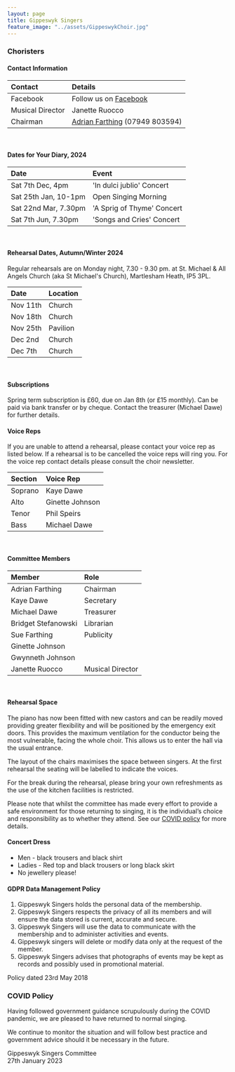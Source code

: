 ```yaml
---
layout: page
title: Gippeswyk Singers
feature_image: "../assets/GippeswykChoir.jpg"
---
```


### Choristers

#### Contact Information

| Contact          | Details                                                                                        |
| :--------------- | :--------------------------------------------------------------------------------------------- |
| Facebook         | Follow us on [Facebook](https://www.facebook.com/Gippeswyk-Singers-323078651124414 "Facebook") |
| Musical Director | Janette Ruocco                                                                                 |
| Chairman         | [Adrian Farthing](mailto:adrianfarthing@aol.co.uk "adrianfarthing@aol.co.uk") (07949 803594)   |

<br>

#### Dates for Your Diary, 2024

| Date                 | Event                     |
| :------------------- | :------------------------ |
| Sat 7th Dec, 4pm     | 'In dulci jublio' Concert |
| Sat 25th Jan, 10-1pm | Open Singing Morning      |
| Sat 22nd Mar, 7.30pm | 'A Sprig of Thyme' Concert|
| Sat 7th Jun, 7.30pm  | 'Songs and Cries' Concert |

<br>

#### Rehearsal Dates, Autumn/Winter 2024
Regular rehearsals are on Monday night, 7.30 - 9.30 pm. at St. Michael & All Angels Church (aka St Michael's Church), Martlesham Heath, IP5 3PL.

| Date     | Location |
| :------- | :------- |
| Nov 11th | Church   |
| Nov 18th | Church   |
| Nov 25th | Pavilion |
| Dec 2nd  | Church   |
| Dec 7th  | Church   |

<br>

#### Subscriptions
Spring term subscription is £60, due on Jan 8th (or £15 monthly). Can be paid via bank transfer or by cheque. Contact the treasurer (Michael Dawe) for further details.

#### Voice Reps
If you are unable to attend a rehearsal, please contact your voice rep as listed below. If a rehearsal is to be cancelled the voice reps will ring you. For the voice rep contact details please consult the choir newsletter.

| Section | Voice Rep       |
| :------ | :-------------- |
| Soprano | Kaye Dawe       |
| Alto    | Ginette Johnson |
| Tenor   | Phil Speirs     |
| Bass    | Michael Dawe    |

<br>

#### Committee Members

| Member              | Role             |
| :------------------ | :--------------- |
| Adrian Farthing     | Chairman         |
| Kaye Dawe           | Secretary        |
| Michael Dawe        | Treasurer        |
| Bridget Stefanowski | Librarian        |
| Sue Farthing        | Publicity        |
| Ginette Johnson     |                  |
| Gwynneth Johnson    |                  |
| Janette Ruocco      | Musical Director |

<br>

#### Rehearsal Space
The piano has now been fitted with new castors and can be readily moved providing greater flexibility and will be positioned by the emergency exit doors. This provides the maximum ventilation for the conductor being the most vulnerable, facing the whole choir. This allows us to enter the hall via the usual entrance.

The layout of the chairs maximises the space between singers. At the first rehearsal the seating will be labelled to indicate the voices.

For the break during the rehearsal, please bring your own refreshments as the use of the kitchen facilities is restricted.

Please note that whilst the committee has made every effort to provide a safe environment for those returning to singing, it is the individual’s choice and responsibility as to whether they attend. See our [COVID policy](../covid-policy "COVID policy") for more details.

#### Concert Dress

* Men - black trousers and black shirt
* Ladies - Red top and black trousers or long black skirt
* No jewellery please!

#### GDPR Data Management Policy

1. Gippeswyk Singers holds the personal data of the membership.
2. Gippeswyk Singers respects the privacy of all its members and will ensure the data stored is current, accurate and secure.
3. Gippeswyk Singers will use the data to communicate with the membership and to administer activities and events.
4. Gippeswyk singers will delete or modify data only at the request of the member.
5. Gippeswyk Singers advises that photographs of events may be kept as records and possibly used in promotional material.

Policy dated 23rd May 2018

### COVID Policy

Having followed government guidance scrupulously during the COVID pandemic, we are pleased to have returned to normal singing.

We continue to monitor the situation and will follow best practice and government advice should it be necessary in the future.

Gippeswyk Singers Committee<br>
27th January 2023
